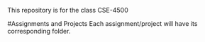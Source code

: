 This repository is for the class CSE-4500

#Assignments and Projects
Each assignment/project will have its corresponding folder.

